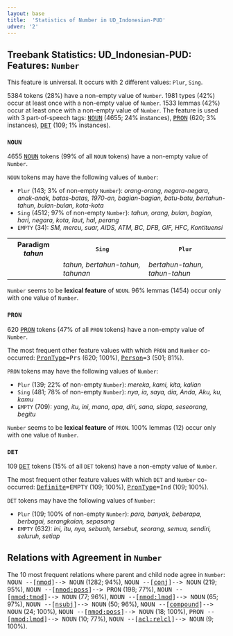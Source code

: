 ```yaml
---
layout: base
title:  'Statistics of Number in UD_Indonesian-PUD'
udver: '2'
---
```


## Treebank Statistics: UD_Indonesian-PUD: Features: `Number`

This feature is universal.
It occurs with 2 different values: `Plur`, `Sing`.

5384 tokens (28%) have a non-empty value of `Number`.
1981 types (42%) occur at least once with a non-empty value of `Number`.
1533 lemmas (42%) occur at least once with a non-empty value of `Number`.
The feature is used with 3 part-of-speech tags: <tt><a href="id_pud-pos-NOUN.html">NOUN</a></tt> (4655; 24% instances), <tt><a href="id_pud-pos-PRON.html">PRON</a></tt> (620; 3% instances), <tt><a href="id_pud-pos-DET.html">DET</a></tt> (109; 1% instances).

### `NOUN`

4655 <tt><a href="id_pud-pos-NOUN.html">NOUN</a></tt> tokens (99% of all `NOUN` tokens) have a non-empty value of `Number`.

`NOUN` tokens may have the following values of `Number`:

* `Plur` (143; 3% of non-empty `Number`): <em>orang-orang, negara-negara, anak-anak, batas-batas, 1970-an, bagian-bagian, batu-batu, bertahun-tahun, bulan-bulan, kota-kota</em>
* `Sing` (4512; 97% of non-empty `Number`): <em>tahun, orang, bulan, bagian, hari, negara, kota, laut, hal, perang</em>
* `EMPTY` (34): <em>SM, mercu, suar, AIDS, ATM, BC, DFB, GIF, HFC, Kontituensi</em>

<table>
  <tr><th>Paradigm <i>tahun</i></th><th><tt>Sing</tt></th><th><tt>Plur</tt></th></tr>
  <tr><td><tt></tt></td><td><em>tahun, bertahun-tahun, tahunan</em></td><td><em>bertahun-tahun, tahun-tahun</em></td></tr>
</table>

`Number` seems to be **lexical feature** of `NOUN`. 96% lemmas (1454) occur only with one value of `Number`.

### `PRON`

620 <tt><a href="id_pud-pos-PRON.html">PRON</a></tt> tokens (47% of all `PRON` tokens) have a non-empty value of `Number`.

The most frequent other feature values with which `PRON` and `Number` co-occurred: <tt><a href="id_pud-feat-PronType.html">PronType</a></tt><tt>=Prs</tt> (620; 100%), <tt><a href="id_pud-feat-Person.html">Person</a></tt><tt>=3</tt> (501; 81%).

`PRON` tokens may have the following values of `Number`:

* `Plur` (139; 22% of non-empty `Number`): <em>mereka, kami, kita, kalian</em>
* `Sing` (481; 78% of non-empty `Number`): <em>nya, ia, saya, dia, Anda, Aku, ku, kamu</em>
* `EMPTY` (709): <em>yang, itu, ini, mana, apa, diri, sana, siapa, seseorang, begitu</em>

`Number` seems to be **lexical feature** of `PRON`. 100% lemmas (12) occur only with one value of `Number`.

### `DET`

109 <tt><a href="id_pud-pos-DET.html">DET</a></tt> tokens (15% of all `DET` tokens) have a non-empty value of `Number`.

The most frequent other feature values with which `DET` and `Number` co-occurred: <tt><a href="id_pud-feat-Definite.html">Definite</a></tt><tt>=EMPTY</tt> (109; 100%), <tt><a href="id_pud-feat-PronType.html">PronType</a></tt><tt>=Ind</tt> (109; 100%).

`DET` tokens may have the following values of `Number`:

* `Plur` (109; 100% of non-empty `Number`): <em>para, banyak, beberapa, berbagai, serangkaian, sepasang</em>
* `EMPTY` (632): <em>ini, itu, nya, sebuah, tersebut, seorang, semua, sendiri, seluruh, setiap</em>

## Relations with Agreement in `Number`

The 10 most frequent relations where parent and child node agree in `Number`:
<tt>NOUN --[<tt><a href="id_pud-dep-nmod.html">nmod</a></tt>]--> NOUN</tt> (1282; 94%),
<tt>NOUN --[<tt><a href="id_pud-dep-conj.html">conj</a></tt>]--> NOUN</tt> (219; 95%),
<tt>NOUN --[<tt><a href="id_pud-dep-nmod-poss.html">nmod:poss</a></tt>]--> PRON</tt> (198; 77%),
<tt>NOUN --[<tt><a href="id_pud-dep-nmod-tmod.html">nmod:tmod</a></tt>]--> NOUN</tt> (77; 96%),
<tt>NOUN --[<tt><a href="id_pud-dep-nmod-lmod.html">nmod:lmod</a></tt>]--> NOUN</tt> (65; 97%),
<tt>NOUN --[<tt><a href="id_pud-dep-nsubj.html">nsubj</a></tt>]--> NOUN</tt> (50; 96%),
<tt>NOUN --[<tt><a href="id_pud-dep-compound.html">compound</a></tt>]--> NOUN</tt> (24; 100%),
<tt>NOUN --[<tt><a href="id_pud-dep-nmod-poss.html">nmod:poss</a></tt>]--> NOUN</tt> (18; 100%),
<tt>PRON --[<tt><a href="id_pud-dep-nmod-lmod.html">nmod:lmod</a></tt>]--> NOUN</tt> (10; 77%),
<tt>NOUN --[<tt><a href="id_pud-dep-acl-relcl.html">acl:relcl</a></tt>]--> NOUN</tt> (9; 100%).

